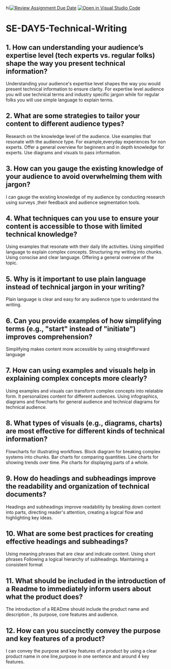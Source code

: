 hi[![Review Assignment Due Date](https://classroom.github.com/assets/deadline-readme-button-22041afd0340ce965d47ae6ef1cefeee28c7c493a6346c4f15d667ab976d596c.svg)](https://classroom.github.com/a/zsAR-pyY)
[![Open in Visual Studio Code](https://classroom.github.com/assets/open-in-vscode-2e0aaae1b6195c2367325f4f02e2d04e9abb55f0b24a779b69b11b9e10269abc.svg)](https://classroom.github.com/online_ide?assignment_repo_id=17130829&assignment_repo_type=AssignmentRepo)
# SE-DAY5-Technical-Writing
## 1. How can understanding your audience’s expertise level (tech experts vs. regular folks) shape the way you present technical information?
Understanding your audience's expertise level shapes the way you would present technical information to ensure clarity. For expertise level audience you will use technical terms and industry specific jargon while for regular folks you will use simple language to explain terms.
## 2. What are some strategies to tailor your content to different audience types?
Research on the knowledge level of the audience.
Use examples that resonate with the audience  type. For example,everyday experiences for non experts.
Offer a general overview for beginners and in depth knowledge for experts.
Use diagrams and visuals to pass information.
## 3. How can you gauge the existing knowledge of your audience to avoid overwhelming them with jargon?
I can gauge the existing knowledge of my audience by conducting research using surveys ,their feedback and audience segmentation tools.
## 4. What techniques can you use to ensure your content is accessible to those with limited technical knowledge?
Using examples that resonate with their daily life activities.
Using simplified language to explain complex concepts.
Structuring my writing into chunks.
Using conscise and clear language.
Offering a general overview of the topic.
## 5. Why is it important to use plain language instead of technical jargon in your writing?
Plain language is clear and easy for any audience type to understand the writing.
## 6. Can you provide examples of how simplifying terms (e.g., "start" instead of "initiate") improves comprehension?
Simplifying makes content more accessible by using straightforward language 
## 7. How can using examples and visuals help in explaining complex concepts more clearly?
Using examples and visuals can transform complex concepts into relatable form. It personalizes content for different audiences.
Using infographics, diagrams and flowcharts for general audience and technical diagrams for technical audience.

## 8. What types of visuals (e.g., diagrams, charts) are most effective for different kinds of technical information?
Flowcharts for illustrating workflows.
Block diagram for breaking complex systems into chunks.
Bar charts for comparing quantities.
Line charts for showing trends over time.
Pie charts for displaying parts of a whole.

## 9. How do headings and subheadings improve the readability and organization of technical documents?
Headings and subheadings improve readability by breaking down content into parts, directing reader's attention, creating a logical flow and highlighting key ideas.
## 10. What are some best practices for creating effective headings and subheadings?
Using meaning phrases that are clear and indicate content.
Using short phrases
Following a logical hierarchy of subheadings.
Maintaining a consistent format 

## 11. What should be included in the introduction of a Readme to immediately inform users about what the product does?
The introduction of a READme should include the product name and description , its purpose, core features and audience.
## 12. How can you succinctly convey the purpose and key features of a product?
I can convey the purpose and key features of a product by using a clear product name in one line,purpose in one sentence and around 4 key features.
